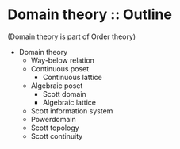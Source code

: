 # Domain theory :: Outline

(Domain theory is part of Order theory)

  * Domain theory
    - Way-below relation
    - Continuous poset
      - Continuous lattice
    - Algebraic poset
      - Scott domain
      - Algebraic lattice
    - Scott information system
    - Powerdomain
    - Scott topology
    - Scott continuity
